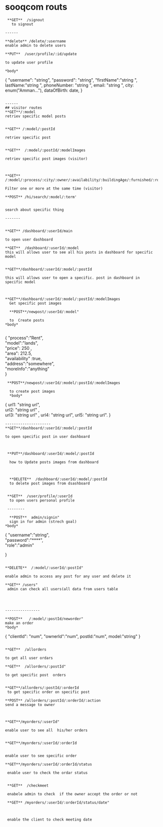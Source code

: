 # sooqcom routs 


<!-- **POST** /signup

to signup as new user or admain 

*body*
``` 
  {    
     "username":"string",   
    "password":"string",   
    "role":"admin/user"   
   } 
   ```
    

**POST**/signin   
to signinas user or admain    

*body*
```
  {    
     "username":"string",   
    "password":"string",   
     
   } -->
```
 **GET**  /signout   
   to signout

------

**delete** /delete/:username
enable admin to delete users    

**PUT**  /user/profile/:id/update    

to update user profile 

*body*    
```
{
   "username": "string",
      "password": "string",
      "firstName":"string ",
      lastName:"string ",
      phoneNumber: "string ",
      email: "string ",
      city: enum("Amman..."),
      dataOfBirth: date,
}
```   

------
## visitor routes   
**GET**/:model  
retriev specific model posts   


**GET** /:model/:postId    

retriev specific post      


**GET**  /:model/:postId/:modelImages

retriev specific post images (visitor)



**GET**  /:model/:process/:city/:owner/:availability/:buildingAge/:furnished/:rooms/:bathRooms/:rentDuration/:floors/:priceFrom/:priceTo   

Filter one or more at the same time (visitor)   

**POST** /hi/search/:model/:term'  


search about specific thing 

------- 


**GET** /dashboard/:userId/main    

to open user dashboard     

**GET**  /dashboard/:userId/:model     
this will allows user to see all his posts in dashboard for specific model 


**GET**/dashboard/:userId/:model/:postId

this will allows user to open a specific. post in dashboard in specific model      



**GET**/dashboard/:userId/:model/:postId/:modelImages     
  Get specific post images   

  **POST**/newpost/:userId/:model"

  to  Create posts    
*body* 
  
  ```
{
    "process":"Rent",    
    "model":"lands",    
    "price": 250 ,    
    "area": 212.5,   
    "availability"  :true,    
    "address":"somewhere",    
    "moreInfo":"anything"    
}
```
 **POST**/newpost/:userId/:model/:postId/:modelImages     
 
  to create post images   
  *body* 
```
   {
   url1: "string url",   
   url2: "string url" ,  
   url3: "string url" ,
   url4: "string url",
   url5: "string url".
   }    
```
---------------------
**GET**/dashboard/:userId/:model/:postId      

to open specific post in user dashboard



 **PUT**/dashboard/:userId/:model/:postId   

  how to Update posts images from dashboard    



  **DELETE**  /dashboard/:userId/:model/:postId   
  to delete post images from dsashboard    


 **GET**  /user/profile/:userId  
  to open users personal profile    

 --------

  **POST**  admin/signin"
  sign in for admin (strech goal)
*body* 
```
{
"username":"string",   
    "password":"****",   
    "role":"admin"   

}
```

**DELETE**  /:model/:userId/:postId"

enable admin to access any post for any user and delete it   

**GET** /users"   
 admin can check all users(all data from users table 


 

----------------

**POST**   /:model/:postId/neworder"  
make an order   
*body*    
```
{
    "clientId": "num",
    "ownerId":"num",
    postId:"num",
    model:"string"
  }
```  

**GET**  /allorders  

to get all user ordars    

**GET**  /allorders/:postId"     

to get specific post  orders  


**GET**/allorders/:postId/:orderId     
 to get specific order on specific post   

**POST** /allorders/:postId/:orderId/:action    
send a message to owner     



**GET**/myorders/:userId"

enable user to see all  his/her orders


**GET**/myorders/:userId/:orderId   
 
 
enable user to see specific order     

**GET**/myorders/:userId/:orderId/status       

 enable user to check the ordar status    

 
 **GET**  /checkmeet       

 enabele admin to check  if the owner accept the order or not     

 **GET** /myorders/:userId/:orderId/status/date"     



 enable the client to check meeting date 



